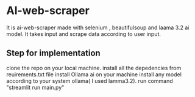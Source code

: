 # AI-web-scraper
It is ai-web-scraper made with selenium , beautifulsoup and laama 3.2 ai model. It takes input and scrape data according to user input. 
## Step for implementation
clone the repo on your local machine.
install all the depedencies from reuirements.txt file
install Ollama ai on your machine
install any model according to your system ollama( I used lamma3.2).
run command "streamlit run main.py" 
